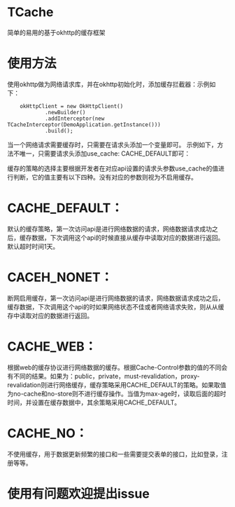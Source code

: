 # TCache

简单的易用的基于okhttp的缓存框架

# 使用方法

使用okhttp做为网络请求库，并在okhttp初始化时，添加缓存拦截器：示例如下：

        okHttpClient = new OkHttpClient()
                .newBuilder()
                .addInterceptor(new TCacheInterceptor(DemoApplication.getInstance()))
                .build();

当一个网络请求需要缓存时，只需要在请求头添加一个变量即可。
示例如下，方法不唯一，只需要请求头添加use_cache: CACHE_DEFAULT即可：

缓存的策略的选择主要根据开发者在对应api设置的请求头参数use_cache的值进行判断，它的值主要有以下四种。没有对应的参数则视为不启用缓存。
# CACHE_DEFAULT：
默认的缓存策略，第一次访问api是进行网络数据的请求，网络数据请求成功之后，缓存数据，下次调用这个api的时候直接从缓存中读取对应的数据进行返回。默认超时时间1天。
# CACEH_NONET：
断网启用缓存，第一次访问api是进行网络数据的请求，网络数据请求成功之后，缓存数据，下次调用这个api的时如果网络状态不佳或者网络请求失败，则从从缓存中读取对应的数据进行返回。
# CACHE_WEB：
根据web的缓存协议进行网络数据的缓存。根据Cache-Control参数的值的不同会有不同的结果。如果为：public，private，must-revalidation，proxy-revalidation则进行网络缓存，缓存策略采用CACHE_DEFAULT的策略。如果取值为no-cache和no-store则不进行缓存操作。当值为max-age时，读取后面的超时时间，并设置在缓存数据中，其余策略采用CACHE_DEFAULT。
# CACHE_NO：
不使用缓存，用于数据更新频繁的接口和一些需要提交表单的接口，比如登录，注册等等。

# 使用有问题欢迎提出issue
